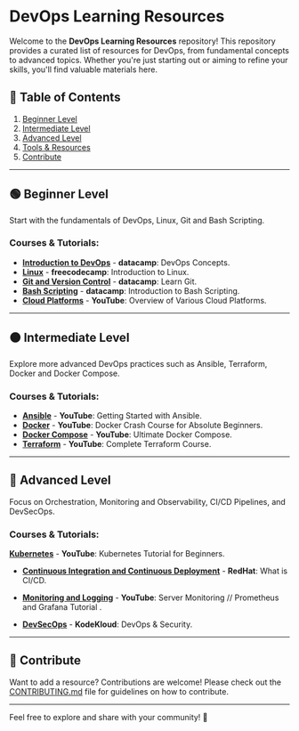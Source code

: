 # DevOps Learning Resources

Welcome to the **DevOps Learning Resources** repository! This repository provides a curated list of resources for DevOps, from fundamental concepts to advanced topics. Whether you're just starting out or aiming to refine your skills, you'll find valuable materials here.

## 📑 Table of Contents
1. [Beginner Level](#beginner-level)
2. [Intermediate Level](#intermediate-level)
3. [Advanced Level](#advanced-level)
4. [Tools & Resources](#tools-and-resources)
5. [Contribute](#contribute)

---

## 🟢 Beginner Level

Start with the fundamentals of DevOps, Linux, Git and Bash Scripting.

### Courses & Tutorials:
- [**Introduction to DevOps**](https://www.datacamp.com/courses/devops-concepts) - **datacamp**: DevOps Concepts.
- [**Linux**](https://www.freecodecamp.org/news/introduction-to-linux/) - **freecodecamp**: Introduction to Linux.
- [**Git and Version Control**](https://www.datacamp.com/courses/introduction-to-git) - **datacamp**: Learn Git.
- [**Bash Scripting**](https://www.datacamp.com/courses/introduction-to-bash-scripting) - **datacamp**: Introduction to Bash Scripting.
- [**Cloud Platforms**](https://youtu.be/Vnk0p-63mHQ?si=4_L_je98VwR5WEzr) - **YouTube**: Overview of Various Cloud Platforms.


---

## 🟠 Intermediate Level

Explore more advanced DevOps practices such as Ansible, Terraform, Docker and Docker Compose.

### Courses & Tutorials:
- [**Ansible**](https://www.youtube.com/watch?v=3RiVKs8GHYQ&list=PLT98CRl2KxKEUHie1m24-wkyHpEsa4Y70) - **YouTube**: Getting Started with Ansible.
- [**Docker**](https://youtu.be/pg19Z8LL06w?si=vhUEKlorObUs-WpR) - **YouTube**: Docker Crash Course for Absolute Beginners.
- [**Docker Compose**](https://youtu.be/SXwC9fSwct8?si=tsm2_FnN8VkjUSXy) - **YouTube**:  Ultimate Docker Compose.
- [**Terraform**](https://youtu.be/7xngnjfIlK4?si=swuG5djNoX_R-r4h) - **YouTube**:  Complete Terraform Course.

---

## 🔴 Advanced Level

Focus on Orchestration, Monitoring and Observability, CI/CD Pipelines, and DevSecOps.

### Courses & Tutorials:
 [**Kubernetes**](https://youtu.be/X48VuDVv0do?si=ya4BnTZU-_hVoDuk) - **YouTube**: Kubernetes Tutorial for Beginners.

- [**Continuous Integration and Continuous Deployment**](https://www.redhat.com/en/topics/devops/what-is-ci-cd) - **RedHat**: What is CI/CD.

- [**Monitoring and Logging**](https://youtu.be/9TJx7QTrTyo?si=n3KZ_1ZdqRUOiUtM) - **YouTube**:  Server Monitoring // Prometheus and Grafana Tutorial .

- [**DevSecOps**](https://learn.kodekloud.com/courses/devsecops-kubernetes-devops-security) - **KodeKloud**: DevOps & Security.



---

## 🤝 Contribute

Want to add a resource? Contributions are welcome! Please check out the [CONTRIBUTING.md](../CONTRIBUTING.md) file for guidelines on how to contribute.

---

Feel free to explore and share with your community! 🚀